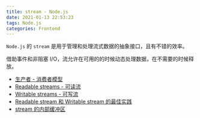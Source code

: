 ```yaml
---
title: stream - Node.js
date: 2021-01-13 22:53:23
tags: Node.js
categories: Frontend
---
```


`Node.js` 的 `stream` 是用于管理和处理流式数据的抽象接口，且有不错的效率。

借助事件和非阻塞 I/O，流允许在可用的的时候动态处理数据，在不需要的时候释放。

- [生产者 - 消费者模型](/personal-blog/2021/01/13/producer-and-consumer/)
- [Readable streams - 可读流](/personal-blog/2021/01/14/Readable-stream-Node-js/)
- [Writable streams - 可写流](/personal-blog/2021/01/20/Writable-stream-Node-js/)
- [Readable stream 和 Writable stream 的最佳实践](/personal-blog/2021/01/21/best-practice-of-readable-writable/)
- [stream 的内部缓冲区](/personal-blog/2021/01/21/internal-buffer-of-stream/)
